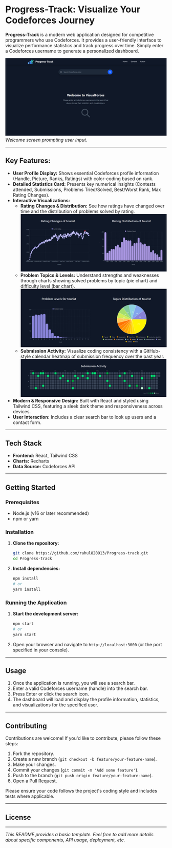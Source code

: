# Progress-Track: Visualize Your Codeforces Journey

<!-- Badges: Replace placeholders with actual URLs/services -->

**Progress-Track** is a modern web application designed for competitive programmers who use Codeforces. It provides a user-friendly interface to visualize performance statistics and track progress over time. Simply enter a Codeforces username to generate a personalized dashboard.

![VisualForces Welcome Screen](<public/Screenshot 2025-10-27 004645.png>) <!-- Replace with actual image URL -->
*Welcome screen prompting user input.*

---

## Key Features:

* **User Profile Display:** Shows essential Codeforces profile information (Handle, Picture, Ranks, Ratings) with color-coding based on rank.
* **Detailed Statistics Card:** Presents key numerical insights (Contests attended, Submissions, Problems Tried/Solved, Best/Worst Rank, Max Rating Changes).
* **Interactive Visualizations:**
    * **Rating Changes & Distribution:** See how ratings have changed over time and the distribution of problems solved by rating.
        ![Rating Changes and Distribution Charts](<public/Screenshot 2025-10-27 004714.png>) <!-- Replace with actual image URL -->
    * **Problem Topics & Levels:** Understand strengths and weaknesses through charts showing solved problems by topic (pie chart) and difficulty level (bar chart).
        ![Problem Levels and Topics Charts](<public/Screenshot 2025-10-27 004720.png>) <!-- Replace with actual image URL -->
    * **Submission Activity:** Visualize coding consistency with a GitHub-style calendar heatmap of submission frequency over the past year.
        ![Submission Activity Heatmap](<public/Screenshot 2025-10-27 004725.png>) <!-- Replace with actual image URL -->
* **Modern & Responsive Design:** Built with React and styled using Tailwind CSS, featuring a sleek dark theme and responsiveness across devices.
* **User Interaction:** Includes a clear search bar to look up users and a contact form.

---

## Tech Stack

* **Frontend:** React, Tailwind CSS
* **Charts:** Recharts
* **Data Source:** Codeforces API

---

## Getting Started

### Prerequisites

* Node.js (v16 or later recommended)
* npm or yarn

### Installation

1.  **Clone the repository:**
    ```bash
    git clone https://github.com/rahul820913/Progress-track.git
    cd Progress-track
    ```
2.  **Install dependencies:**
    ```bash
    npm install
    # or
    yarn install
    ```

### Running the Application

1.  **Start the development server:**
    ```bash
    npm start
    # or
    yarn start
    ```
2.  Open your browser and navigate to `http://localhost:3000` (or the port specified in your console).

---

## Usage

1.  Once the application is running, you will see a search bar.
2.  Enter a valid Codeforces username (handle) into the search bar.
3.  Press Enter or click the search icon.
4.  The dashboard will load and display the profile information, statistics, and visualizations for the specified user.

---

## Contributing

Contributions are welcome! If you'd like to contribute, please follow these steps:

1.  Fork the repository.
2.  Create a new branch (`git checkout -b feature/your-feature-name`).
3.  Make your changes.
4.  Commit your changes (`git commit -m 'Add some feature'`).
5.  Push to the branch (`git push origin feature/your-feature-name`).
6.  Open a Pull Request.

Please ensure your code follows the project's coding style and includes tests where applicable.

---

## License

---
*This README provides a basic template. Feel free to add more details about specific components, API usage, deployment, etc.*

